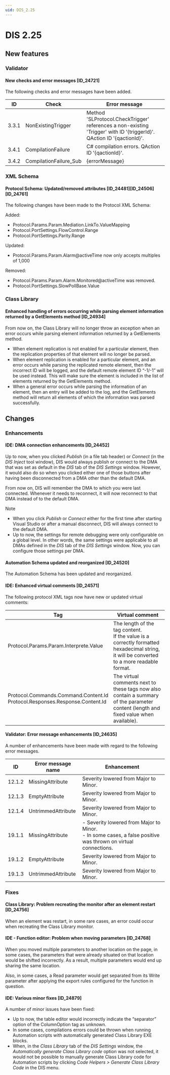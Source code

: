```yaml
---
uid: DIS_2.25
---
```


# DIS 2.25

## New features

### Validator

#### New checks and error messages \[ID_24721\]

The following checks and error messages have been added.

| ID    | Check                  | Error message                                                                                                         |
|-------|------------------------|-----------------------------------------------------------------------------------------------------------------------|
| 3.3.1 | NonExistingTrigger     | Method 'SLProtocol.CheckTrigger' references a non-existing 'Trigger' with ID '{triggerId}'. QAction ID '{qactionId}'. |
| 3.4.1 | CompilationFailure     | C# compilation errors. QAction ID '{qactionId}'.                                                                      |
| 3.4.2 | CompilationFailure_Sub | {errorMessage}                                                                                                        |

### XML Schema

#### Protocol Schema: Updated/removed attributes \[ID_24481\]\[ID_24506\]\[ID_24761\]

The following changes have been made to the Protocol XML Schema:

Added:

- Protocol.Params.Param.Mediation.LinkTo.ValueMapping
- Protocol.PortSettings.FlowControl.Range
- Protocol.PortSettings.Parity.Range

Updated:

- Protocol.Params.Param.Alarm@activeTime now only accepts multiples of 1,000

Removed:

- Protocol.Params.Param.Alarm.Monitored@activeTime was removed.
- Protocol.PortSettings.SlowPollBase.Value

### Class Library

#### Enhanced handling of errors occurring while parsing element information returned by a GetElements method \[ID_24934\]

From now on, the Class Library will no longer throw an exception when an error occurs while parsing element information returned by a GetElements method.

- When element replication is not enabled for a particular element, then the replication properties of that element will no longer be parsed.
- When element replication is enabled for a particular element, and an error occurs while parsing the replicated remote element, then the incorrect ID will be logged, and the default remote element ID “-1/-1” will be used instead. This will make sure the element is included in the list of elements returned by the GetElements method.
- When a general error occurs while parsing the information of an element, then an entry will be added to the log, and the GetElements method will return all elements of which the information was parsed successfully.

## Changes

### Enhancements

#### IDE: DMA connection enhancements \[ID_24452\]

Up to now, when you clicked *Publish* (in a file tab header) or *Connect* (in the *DIS Inject* tool window), DIS would always publish or connect to the DMA that was set as default in the *DIS* tab of the *DIS Settings* window. However, it would also do so when you clicked either one of those buttons after having been disconnected from a DMA other than the default DMA.

From now on, DIS will remember the DMA to which you were last connected. Whenever it needs to reconnect, it will now reconnect to that DMA instead of to the default DMA.

> [!NOTE]
> - When you click *Publish* or *Connect* either for the first time after starting Visual Studio or after a manual disconnect, DIS will always connect to the default DMA.
> - Up to now, the settings for remote debugging were only configurable on a global level. In other words, the same settings were applicable to all DMAs defined in the *DIS* tab of the *DIS Settings* window. Now, you can configure those settings per DMA.

#### Automation Schema updated and reorganized \[ID_24520\]

The Automation Schema has been updated and reorganized.

#### IDE: Enhanced virtual comments \[ID_24571\]

The following protocol XML tags now have new or updated virtual comments:

| Tag | Virtual comment |
|-----|-----------------|
| Protocol.Params.Param.Interprete.Value | The length of the tag content.<br> If the value is a correctly formatted hexadecimal string, it will be converted to a more readable format. |
| Protocol.Commands.Command.Content.Id<br>Protocol.Responses.Response.Content.Id | The virtual comments next to these tags now also contain a summary of the parameter content (length and fixed value when available). |

#### Validator: Error message enhancements \[ID_24635\]

A number of enhancements have been made with regard to the following error messages.

| ID     | Error message name | Enhancement                                                                                                                                                                                                                                       |
|--------|--------------------|---------------------------------------------------------------------------------------------------------------------------------------------------------------------------------------------------------------------------------------------------|
| 12.1.2 | MissingAttribute   | Severity lowered from Major to Minor.                                                                                                                                                                                                             |
| 12.1.3 | EmptyAttribute     | Severity lowered from Major to Minor.                                                                                                                                                                                                             |
| 12.1.4 | UntrimmedAttribute | Severity lowered from Major to Minor.                                                                                                                                                                                                             |
| 19.1.1 | MissingAttribute   | \-  Severity lowered from Major to Minor.<br> -  In some cases, a false positive was thrown on virtual connections. |
| 19.1.2 | EmptyAttribute     | Severity lowered from Major to Minor.                                                                                                                                                                                                             |
| 19.1.3 | UntrimmedAttribute | Severity lowered from Major to Minor.                                                                                                                                                                                                             |

### Fixes

#### Class Library: Problem recreating the monitor after an element restart \[ID_24756\]

When an element was restart, in some rare cases, an error could occur when recreating the Class Library monitor.

#### IDE - Function editor: Problem when moving parameters \[ID_24768\]

When you moved multiple parameters to another location on the page, in some cases, the parameters that were already situated on that location would be shifted incorrectly. As a result, multiple parameters would end up sharing the same location.

Also, in some cases, a Read parameter would get separated from its Write parameter after applying the export rules configured for the function in question.

#### IDE: Various minor fixes \[ID_24879\]

A number of minor issues have been fixed:

- Up to now, the table editor would incorrectly indicate the “separator” option of the ColumnOption tag as unknown.
- In some cases, compilations errors could be thrown when running Automation scripts with automatically generated Class Library EXE blocks.
- When, in the *Class Library* tab of the *DIS Settings* window, the *Automatically generate Class Library code* option was not selected, it would not be possible to manually generate Class Library code for Automation scripts by clicking *Code Helpers \> Generate Class Library Code* in the DIS menu.
